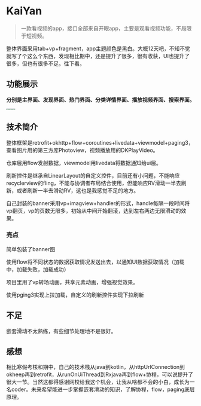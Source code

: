 # KaiYan

> 一款看视频的app，接口全部来自开眼app，主要是观看视频功能，不局限于短视频。

整体界面采用tab+vp+fragment，app主题颜色是黑白。大概12天吧，不知不觉就写了个这么个东西，发现相比期中，还是提升了很多，很有收获，UI也提升了很多，但也有很多不足。往下看。

## 功能展示

**分别是主界面、发现界面、热门界面、分类详情界面、播放视频界面、搜索界面。**

<img src="https://rq527-1310352304.cos.ap-chongqing.myqcloud.com/主界面.gif" style="zoom: 25%;" /><img src="https://rq527-1310352304.cos.ap-chongqing.myqcloud.com/发现界面.gif" style="zoom:25%;" /><img src="https://rq527-1310352304.cos.ap-chongqing.myqcloud.com/热门界面.gif" style="zoom:25%;" /><img src="https://rq527-1310352304.cos.ap-chongqing.myqcloud.com/分类详情界面.gif" style="zoom:25%;" /><img src="https://rq527-1310352304.cos.ap-chongqing.myqcloud.com/视频播放界面.gif" style="zoom:25%;" /><img src="https://rq527-1310352304.cos.ap-chongqing.myqcloud.com/搜素界面.gif" style="zoom:25%;" />

## 技术简介

整体框架是retrofit+okhttp+flow+coroutines+livedata+viewmodel+paging3，查看图片用的第三方库Photoview，视频播放用的DKPlayVideo。

仓库层用flow发射数据，viewmodel用livedata将数据通知给ui层。

刷新控件是继承自LinearLayout的自定义控件，目前还有小问题，不能响应recyclerview的fling，不能与协调者布局结合使用，但能响应RV滑动一半去刷新，或者刷新一半去滑动RV，这也是我感觉不足的地方。

自己封装的banner采用vp+imagview+handler的形式，handle每隔一段时间将vp翻页，vp的页数无限多，初始从中间开始翻滚，达到左右两边无限滑动的效果。

### 亮点

简单包装了banner图

使用flow将不同状态的数据获取情况发送出去，以通知UI数据获取情况（加载中，加载失败，加载成功）

项目里用了vp转场动画，共享元素动画，增强视觉效果。

使用pging3实现上拉加载，自定义的刷新控件实现下拉刷新

## 不足

嵌套滑动不太熟练，有些细节处理地不是很好。

## 感想

相比寒假考核和期中，自己的技术栈从java到kotlin，从httpUrlConnection到okheep再到retrofit，从runOnUiThread到Rxjava再到flow+协程，可以说提升了很大一节。当然这都得感谢网校给我这个机会，让我从啥都不会的小白，成长为一名coder。未来希望能进一步掌握嵌套滑动的知识，了解协程，flow，paging底层原理。

